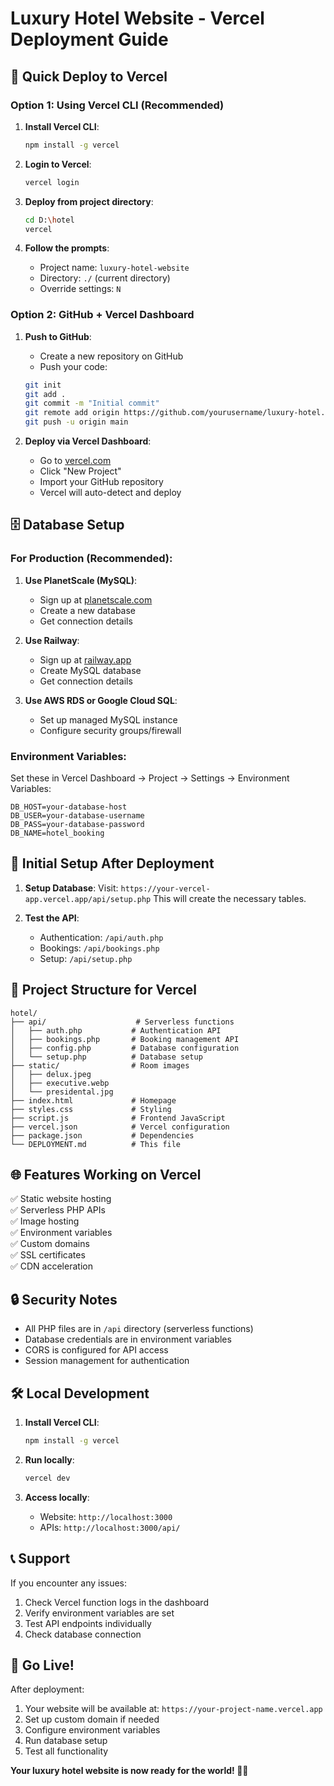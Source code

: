 # Luxury Hotel Website - Vercel Deployment Guide

## 🚀 Quick Deploy to Vercel

### Option 1: Using Vercel CLI (Recommended)

1. **Install Vercel CLI**:
   ```bash
   npm install -g vercel
   ```

2. **Login to Vercel**:
   ```bash
   vercel login
   ```

3. **Deploy from project directory**:
   ```bash
   cd D:\hotel
   vercel
   ```

4. **Follow the prompts**:
   - Project name: `luxury-hotel-website`
   - Directory: `./` (current directory)
   - Override settings: `N`

### Option 2: GitHub + Vercel Dashboard

1. **Push to GitHub**:
   - Create a new repository on GitHub
   - Push your code:
   ```bash
   git init
   git add .
   git commit -m "Initial commit"
   git remote add origin https://github.com/yourusername/luxury-hotel.git
   git push -u origin main
   ```

2. **Deploy via Vercel Dashboard**:
   - Go to [vercel.com](https://vercel.com)
   - Click "New Project"
   - Import your GitHub repository
   - Vercel will auto-detect and deploy

## 🗄️ Database Setup

### For Production (Recommended):

1. **Use PlanetScale (MySQL)**:
   - Sign up at [planetscale.com](https://planetscale.com)
   - Create a new database
   - Get connection details

2. **Use Railway**:
   - Sign up at [railway.app](https://railway.app)
   - Create MySQL database
   - Get connection details

3. **Use AWS RDS or Google Cloud SQL**:
   - Set up managed MySQL instance
   - Configure security groups/firewall

### Environment Variables:

Set these in Vercel Dashboard → Project → Settings → Environment Variables:

```
DB_HOST=your-database-host
DB_USER=your-database-username  
DB_PASS=your-database-password
DB_NAME=hotel_booking
```

## 🔧 Initial Setup After Deployment

1. **Setup Database**:
   Visit: `https://your-vercel-app.vercel.app/api/setup.php`
   This will create the necessary tables.

2. **Test the API**:
   - Authentication: `/api/auth.php`
   - Bookings: `/api/bookings.php`
   - Setup: `/api/setup.php`

## 📁 Project Structure for Vercel

```
hotel/
├── api/                    # Serverless functions
│   ├── auth.php           # Authentication API
│   ├── bookings.php       # Booking management API
│   ├── config.php         # Database configuration
│   └── setup.php          # Database setup
├── static/                # Room images
│   ├── delux.jpeg
│   ├── executive.webp
│   └── presidental.jpg
├── index.html             # Homepage
├── styles.css             # Styling
├── script.js              # Frontend JavaScript
├── vercel.json            # Vercel configuration
├── package.json           # Dependencies
└── DEPLOYMENT.md          # This file
```

## 🌐 Features Working on Vercel

✅ Static website hosting  
✅ Serverless PHP APIs  
✅ Image hosting  
✅ Environment variables  
✅ Custom domains  
✅ SSL certificates  
✅ CDN acceleration  

## 🔒 Security Notes

- All PHP files are in `/api` directory (serverless functions)
- Database credentials are in environment variables
- CORS is configured for API access
- Session management for authentication

## 🛠️ Local Development

1. **Install Vercel CLI**:
   ```bash
   npm install -g vercel
   ```

2. **Run locally**:
   ```bash
   vercel dev
   ```

3. **Access locally**:
   - Website: `http://localhost:3000`
   - APIs: `http://localhost:3000/api/`

## 📞 Support

If you encounter any issues:
1. Check Vercel function logs in the dashboard
2. Verify environment variables are set
3. Test API endpoints individually
4. Check database connection

## 🚀 Go Live!

After deployment:
1. Your website will be available at: `https://your-project-name.vercel.app`
2. Set up custom domain if needed
3. Configure environment variables
4. Run database setup
5. Test all functionality

**Your luxury hotel website is now ready for the world! 🏨✨**
